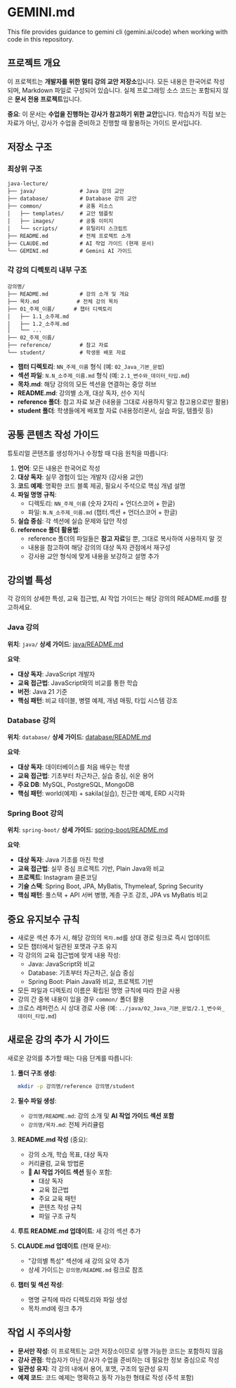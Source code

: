 # GEMINI.md

This file provides guidance to gemini cli (gemini.ai/code) when working with code in this repository.

## 프로젝트 개요

이 프로젝트는 **개발자를 위한 멀티 강의 교안 저장소**입니다.
모든 내용은 한국어로 작성되며, Markdown 파일로 구성되어 있습니다.
실제 프로그래밍 소스 코드는 포함되지 않은 **문서 전용 프로젝트**입니다.

**중요**: 이 문서는 **수업을 진행하는 강사가 참고하기 위한 교안**입니다.
학습자가 직접 보는 자료가 아닌, 강사가 수업을 준비하고 진행할 때 활용하는 가이드 문서입니다.

## 저장소 구조

### 최상위 구조
```
java-lecture/
├── java/              # Java 강의 교안
├── database/          # Database 강의 교안
├── common/            # 공통 리소스
│   ├── templates/     # 교안 템플릿
│   ├── images/        # 공통 이미지
│   └── scripts/       # 유틸리티 스크립트
├── README.md          # 전체 프로젝트 소개
├── CLAUDE.md          # AI 작업 가이드 (현재 문서)
└── GEMINI.md          # Gemini AI 가이드
```

### 각 강의 디렉토리 내부 구조
```
강의명/
├── README.md          # 강의 소개 및 개요
├── 목차.md            # 전체 강의 목차
├── 01_주제_이름/      # 챕터 디렉토리
│   ├── 1.1_소주제.md
│   ├── 1.2_소주제.md
│   └── ...
├── 02_주제_이름/
├── reference/         # 참고 자료
└── student/           # 학생용 배포 자료
```

- **챕터 디렉토리**: `NN_주제_이름` 형식 (예: `02_Java_기본_문법`)
- **섹션 파일**: `N.N_소주제_이름.md` 형식 (예: `2.1_변수와_데이터_타입.md`)
- **목차.md**: 해당 강의의 모든 섹션을 연결하는 중앙 허브
- **README.md**: 강의별 소개, 대상 독자, 선수 지식
- **reference 폴더**: 참고 자료 보관 (내용을 그대로 사용하지 말고 참고용으로만 활용)
- **student 폴더**: 학생들에게 배포할 자료 (내용정리문서, 실습 파일, 템플릿 등)

## 공통 콘텐츠 작성 가이드

튜토리얼 콘텐츠를 생성하거나 수정할 때 다음 원칙을 따릅니다:

1. **언어**: 모든 내용은 한국어로 작성
2. **대상 독자**: 실무 경험이 있는 개발자 (강사용 교안)
3. **코드 예제**: 명확한 코드 블록 제공, 필요시 주석으로 핵심 개념 설명
4. **파일 명명 규칙**:
   - 디렉토리: `NN_주제_이름` (숫자 2자리 + 언더스코어 + 한글)
   - 파일: `N.N_소주제_이름.md` (챕터.섹션 + 언더스코어 + 한글)
5. **실습 중심**: 각 섹션에 실습 문제와 답안 작성
6. **reference 폴더 활용법**:
   - reference 폴더의 파일들은 **참고 자료**일 뿐, 그대로 복사하여 사용하지 말 것
   - 내용을 참고하여 해당 강의의 대상 독자 관점에서 재구성
   - 강사용 교안 형식에 맞게 내용을 보강하고 설명 추가

## 강의별 특성

각 강의의 상세한 특성, 교육 접근법, AI 작업 가이드는 해당 강의의 README.md를 참고하세요.

### Java 강의
**위치**: `java/`
**상세 가이드**: [java/README.md](./java/README.md)

**요약**:
- **대상 독자**: JavaScript 개발자
- **교육 접근법**: JavaScript와의 비교를 통한 학습
- **버전**: Java 21 기준
- **핵심 패턴**: 비교 테이블, 병렬 예제, 개념 매핑, 타입 시스템 강조

### Database 강의
**위치**: `database/`
**상세 가이드**: [database/README.md](./database/README.md)

**요약**:
- **대상 독자**: 데이터베이스를 처음 배우는 학생
- **교육 접근법**: 기초부터 차근차근, 실습 중심, 쉬운 용어
- **주요 DB**: MySQL, PostgreSQL, MongoDB
- **핵심 패턴**: world(예제) + sakila(실습), 친근한 예제, ERD 시각화

### Spring Boot 강의
**위치**: `spring-boot/`
**상세 가이드**: [spring-boot/README.md](./spring-boot/README.md)

**요약**:
- **대상 독자**: Java 기초를 마친 학생
- **교육 접근법**: 실무 중심 프로젝트 기반, Plain Java와 비교
- **프로젝트**: Instagram 클론코딩
- **기술 스택**: Spring Boot, JPA, MyBatis, Thymeleaf, Spring Security
- **핵심 패턴**: 풀스택 + API 서버 병행, 계층 구조 강조, JPA vs MyBatis 비교

## 중요 유지보수 규칙

- 새로운 섹션 추가 시, 해당 강의의 `목차.md`를 상대 경로 링크로 즉시 업데이트
- 모든 챕터에서 일관된 포맷과 구조 유지
- 각 강의의 교육 접근법에 맞게 내용 작성:
  - Java: JavaScript와 비교
  - Database: 기초부터 차근차근, 실습 중심
  - Spring Boot: Plain Java와 비교, 프로젝트 기반
- 모든 파일과 디렉토리 이름은 확립된 명명 규칙에 따라 한글 사용
- 강의 간 중복 내용이 있을 경우 `common/` 폴더 활용
- 크로스 레퍼런스 시 상대 경로 사용 (예: `../java/02_Java_기본_문법/2.1_변수와_데이터_타입.md`)

## 새로운 강의 추가 시 가이드

새로운 강의를 추가할 때는 다음 단계를 따릅니다:

1. **폴더 구조 생성**:
   ```bash
   mkdir -p 강의명/reference 강의명/student
   ```

2. **필수 파일 생성**:
   - `강의명/README.md`: 강의 소개 및 **AI 작업 가이드 섹션 포함**
   - `강의명/목차.md`: 전체 커리큘럼

3. **README.md 작성** (중요):
   - 강의 소개, 학습 목표, 대상 독자
   - 커리큘럼, 교육 방법론
   - **🤖 AI 작업 가이드 섹션** 필수 포함:
     - 대상 독자
     - 교육 접근법
     - 주요 교육 패턴
     - 콘텐츠 작성 규칙
     - 파일 구조 규칙

4. **루트 README.md 업데이트**: 새 강의 섹션 추가

5. **CLAUDE.md 업데이트** (현재 문서):
   - "강의별 특성" 섹션에 새 강의 요약 추가
   - 상세 가이드는 `강의명/README.md` 링크로 참조

6. **챕터 및 섹션 작성**:
   - 명명 규칙에 따라 디렉토리와 파일 생성
   - 목차.md에 링크 추가

## 작업 시 주의사항

- **문서만 작성**: 이 프로젝트는 교안 저장소이므로 실행 가능한 코드는 포함하지 않음
- **강사 관점**: 학습자가 아닌 강사가 수업을 준비하는 데 필요한 정보 중심으로 작성
- **일관성 유지**: 각 강의 내에서 용어, 포맷, 구조의 일관성 유지
- **예제 코드**: 코드 예제는 명확하고 동작 가능한 형태로 작성 (주석 포함)
